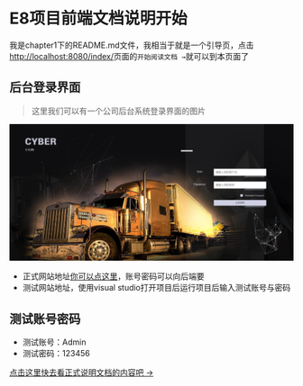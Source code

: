# E8项目前端文档说明开始

我是chapter1下的README.md文件，我相当于就是一个引导页，点击[http://localhost:8080/index/](http://localhost:8080/index/)页面的`开始阅读文档 →`就可以到本页面了

## 后台登录界面


> 这里我们可以有一个公司后台系统登录界面的图片

![logo](./img/pc_img01.png)

- 正式网站地址[你可以点这里](https://cyber.chepass.com/)，账号密码可以向后端要
- 测试网站地址，使用visual studio打开项目后运行项目后输入测试账号与密码
## 测试账号密码
- 测试账号：Admin
- 测试密码：123456

[点击这里快去看正式说明文档的内容吧 →](../chapter1/install.html)